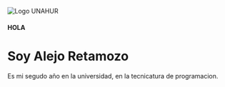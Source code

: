 ![Logo UNAHUR](./assets/UNAHUR.png)

#### HOLA
# Soy Alejo Retamozo

Es mi segudo año en la universidad, en la tecnicatura de programacion.
